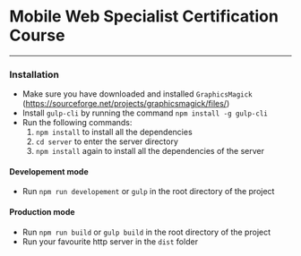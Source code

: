 # Mobile Web Specialist Certification Course
---
### Installation 
  - Make sure you have downloaded and installed `GraphicsMagick` (https://sourceforge.net/projects/graphicsmagick/files/)
  - Install `gulp-cli` by running the command `npm install -g gulp-cli`
  - Run the following commands:
    1. `npm install` to install all the dependencies
    2. `cd server` to enter the server directory
    3. `npm install` again to install all the dependencies of the server

#### Developement mode
  - Run `npm run developement` or `gulp` in the root directory of the project

#### Production mode
  - Run `npm run build` or `gulp build` in the root directory of the project
  - Run your favourite http server in the `dist` folder